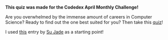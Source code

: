 **This quiz was made for the Codedex April Monthly Challenge!**

Are you overwhelmed by the immense amount of careers in Computer Science? Ready to find out the one best suited for you?
Then take this [quiz](https://cs-career-quiz.vercel.app/)!

I used [this](https://github.com/sujade/codedex-quiz) entry by [Su Jade](https://github.com/sujade) as a starting point!
